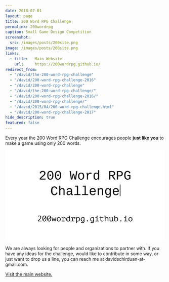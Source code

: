 ```yaml
---
date: 2018-07-01
layout: page
title: 200 Word RPG Challenge
permalink: 200wordrpg
caption: Small Game Design Competition
screenshot:
  src: /images/posts/200site.png
image: /images/posts/200site.png
links: 
  - title:   Main Website
    url:     https://200wordrpg.github.io/
redirect_from:
  - "/david/the-200-word-rpg-challenge"
  - "/david/200-word-rpg-challenge-2016"
  - "/david/200-word-rpg-challenge"
  - "/david/the-200-word-rpg-challenge/"
  - "/david/200-word-rpg-challenge-2016/"
  - "/david/200-word-rpg-challenge/"
  - "/david/2015/04/200-word-rpg-challenge.html"
  - "/david/200-word-rpg-challenge-2017"
hide_description: true
featured: false
---
```


Every year the 200 Word RPG Challenge encourages people **just like you** to make a game using only 200 words.

[![200WordRPG_logoWIDE.gif](/images/posts/200WordRPG_logoWIDE.gif)](https://200wordrpg.github.io/)

We are always looking for people and organizations to partner with. If you have any ideas for the challenge, would like to contribute in some way, or just want to drop us a line, you can reach me at davidschirduan-at-gmail.com.

[Visit the main website.](https://200wordrpg.github.io/)

